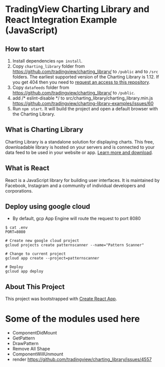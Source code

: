 # TradingView Charting Library and React Integration Example (JavaScript)

## How to start

1. Install dependencies `npm install`.
1. Copy `charting_library` folder from https://github.com/tradingview/charting_library/ to `/public` and to `/src` folders. The earliest supported version of the Charting Library is 1.12. If you get 404 then you need to [request an access to this repository](https://www.tradingview.com/HTML5-stock-forex-bitcoin-charting-library/).
1. Copy `datafeeds` folder from https://github.com/tradingview/charting_library/ to `/public`.
1. add /* eslint-disable */ to src/charting_library/charting_library.min.js
https://github.com/tradingview/charting-library-examples/issues/60
1. Run `npm start`. It will build the project and open a default browser with the Charting Library.

## What is Charting Library

Charting Library is a standalone solution for displaying charts. This free, downloadable library is hosted on your servers and is connected to your data feed to be used in your website or app. [Learn more and download](https://www.tradingview.com/HTML5-stock-forex-bitcoin-charting-library/).

## What is React

React is a JavaScript library for building user interfaces. It is maintained by Facebook, Instagram and a community of individual developers and corporations.

## Deploy using google cloud

- By default, gcp App Engine will route the request to port 8080
```
$ cat .env
PORT=8080
```

```
# Create new google cloud project
gcloud projects create patternscanner --name="Pattern Scanner"

# Change to current project
gcloud app create --project=patternscanner

# Deploy
gcloud app deploy
```

## About This Project

This project was bootstrapped with [Create React App](https://github.com/facebookincubator/create-react-app).


# Some of the modules used here
* ComponentDidMount
* GetPattern
* DrawPattern
* Remove All Shape
* ComponentWillUnmount
* render
https://github.com/tradingview/charting_library/issues/4557
